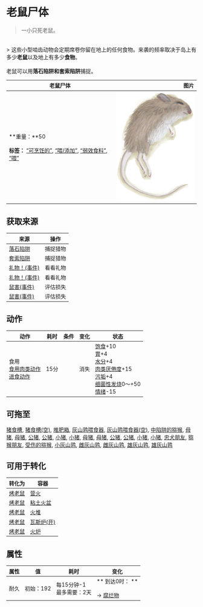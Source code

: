 # 老鼠尸体  
> 一小只死老鼠。  
<br>  
> 这些小型啮齿动物会定期席卷你留在地上的任何食物。来袭的频率取决于岛上有多少<b>老鼠</b>以及地上有多少<b>食物</b>。<br><br>老鼠可以用<b>落石陷阱和套索陷阱</b>捕捉。  
  
  老鼠尸体  |   图片   
 ----  |  ----:   
 **重量：**50<br><br>**标签：**	[“可烹饪的”](tag_Cookable.md), [“喂/添加”](tag_Feed.md), [“弱效食料”](tag_FeedWeak.md), [“喂”](tag_Meat.md)  |  <img decoding="async" src="Sprite/Mouse.png" href="a.md" style="max-width:300px;max-height:300px;">   
  
## 获取来源  
来源  |  操作  
----  |  ----  
[落石陷阱](DeadfallTrap.md)  |  捕捉猎物  
[套索陷阱](SnareTrap.md)  |  捕捉猎物  
[礼物！(事件)](Event_DogFriendGift.md)  |  看看礼物  
[礼物！(事件)](Event_MacaqueFriendGift.md)  |  看看礼物  
[鼠害(事件)](Event_MouseDamage.md)  |  评估损失  
[鼠害(事件)](Event_MouseDamage.md)  |  评估损失  
## 动作  
动作  |  耗时  |  条件  |  变化  |  状态  
----  |  ----  |  ----  |  ----  |  ----  
食用<br>[食用肉类动作](CarnivorousAction.md)<br>[进食动作](EatingAction.md)  |  15分  |    |  消失  |  [饱食](Satiation.md)+10<br>[胃](Stomach.md)+4<br>[水分](Hydration.md)+4<br>[肉类<nobr>厌倦度</nobr>](SaturationMeat.md)+15<br>[污垢](Filth.md)+4<br>[细菌性发烧](BacteriaFever.md)0～+50<br>[情绪](Morale.md)-15  
## 可拖至  
[猪食槽](BoarFeeder.md), [猪食槽(空)](BoarFeederEmpty.md), [堆肥箱](CompostBin.md), [灰山鹑喂食器](PartridgeFeeder.md), [灰山鹑喂食器(空)](PartridgeFeederEmpty.md), [中陷阱的猕猴](CageTrapMacaque.md), [母猪](BoarEnclosureFemale.md), [母猪](BoarEnclosureFemale.md), [公猪](BoarEnclosureMale.md), [公猪](BoarEnclosureMale.md), [小猪](BoarEnclosurePiglet.md), [小猪](BoarEnclosurePiglet.md), [母猪](BoarTiedFemale.md), [母猪](BoarTiedFemale.md), [公猪](BoarTiedMale.md), [公猪](BoarTiedMale.md), [小猪](BoarTiedPiglet.md), [小猪](BoarTiedPiglet.md), [忠犬朋友](DogFriend.md), [猕猴朋友](MacaqueFriend.md), [受伤的猕猴](MacaqueWounded.md), [小灰山鹑](PartridgeChick.md), [雌灰山鹑](PartridgeFemaleEnclosure.md), [雌灰山鹑](PartridgeFemaleLive.md), [雄灰山鹑](PartridgeMaleEnclosure.md), [雄灰山鹑](PartridgeMaleLive.md)  
## 可用于转化  
转化为  |  容器  
----  |  ----  
[烤老鼠](MouseCooked.md)  |  [营火](Campfire.md)  
[烤老鼠](MouseCooked.md)  |  [粘土火盆](ClayFirePit.md)  
[烤老鼠](MouseCooked.md)  |  [火堆](Fire.md)  
[烤老鼠](MouseCooked.md)  |  [瓦斯炉(开)](GasCookerOn.md)  
[烤老鼠](MouseCooked.md)  |  [火炉](Stove.md)  
## 属性   
属性  |  值  |  耗时  |  变化  
----  |  ----  |  ----  |  ----  
耐久  |  初始：192  |  每15分钟-1<br>最多需要：2天  |  ** 到达0时： **<br><br>→ [腐烂物](RottenRemains.md)  
